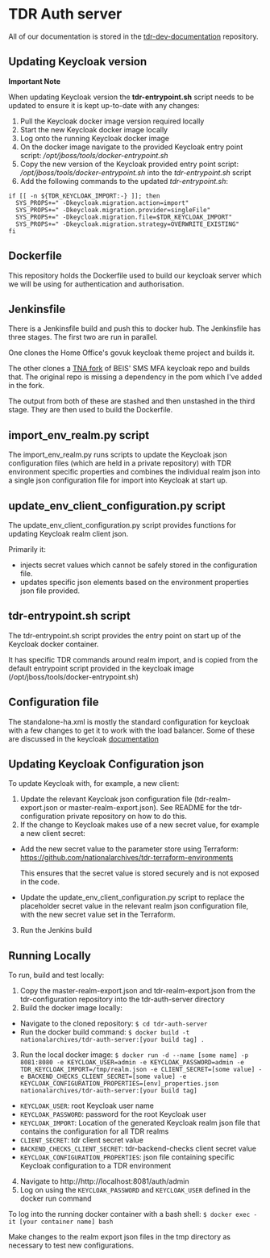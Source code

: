 # TDR Auth server

All of our documentation is stored in the [tdr-dev-documentation](https://github.com/nationalarchives/tdr-dev-documentation) repository.

## Updating Keycloak version

**Important Note**

When updating Keycloak version the **tdr-entrypoint.sh** script needs to be updated to ensure it is kept up-to-date with any changes:
1. Pull the Keycloak docker image version required locally
2. Start the new Keycloak docker image locally
3. Log onto the running Keycloak docker image
4. On the docker image navigate to the provided Keycloak entry point script: */opt/jboss/tools/docker-entrypoint.sh*
5. Copy the new version of the Keycloak provided entry point script: */opt/jboss/tools/docker-entrypoint.sh* into the *tdr-entrypoint.sh* script
6. Add the following commands to the updated *tdr-entrypoint.sh*:

```
if [[ -n ${TDR_KEYCLOAK_IMPORT:-} ]]; then
  SYS_PROPS+=" -Dkeycloak.migration.action=import"
  SYS_PROPS+=" -Dkeycloak.migration.provider=singleFile"
  SYS_PROPS+=" -Dkeycloak.migration.file=$TDR_KEYCLOAK_IMPORT"
  SYS_PROPS+=" -Dkeycloak.migration.strategy=OVERWRITE_EXISTING"
fi

```

## Dockerfile
This repository holds the Dockerfile used to build our keycloak server which we will be using for authentication and authorisation. 

## Jenkinsfile
There is a Jenkinsfile build and push this to docker hub. The Jenkinsfile has three stages.
The first two are run in parallel. 

One clones the Home Office's govuk keycloak theme project and builds it.

The other clones a [TNA fork](https://github.com/nationalarchives/keycloak-sms-authenticator-sns) of BEIS' SMS MFA keycloak repo and builds that. The original repo is missing a dependency in the pom which I've added in the fork. 

The output from both of these are stashed and then unstashed in the third stage. They are then used to build the Dockerfile.

## import_env_realm.py script

The import_env_realm.py runs scripts to update the Keycloak json configuration files (which are held in a private repository) with TDR environment specific properties and combines the individual realm json into a single json configuration file for import into Keycloak at start up.

## update_env_client_configuration.py script

The update_env_client_configuration.py script provides functions for updating Keycloak realm client json. 

Primarily it:
 * injects secret values which cannot be safely stored in the configuration file.
 * updates specific json elements based on the environment properties json file provided.
 
## tdr-entrypoint.sh script

The tdr-entrypoint.sh script provides the entry point on start up of the Keycloak docker container.

It has specific TDR commands around realm import, and is copied from the default entrypoint script provided in the keycloak image (/opt/jboss/tools/docker-entrypoint.sh)

## Configuration file

The standalone-ha.xml is mostly the standard configuration for keycloak with a few changes to get it to work with the load balancer. Some of these are discussed in the keycloak [documentation](https://www.keycloak.org/docs/latest/server_installation/#_setting-up-a-load-balancer-or-proxy)

## Updating Keycloak Configuration json

To update Keycloak with, for example, a new client:
1. Update the relevant Keycloak json configuration file (tdr-realm-export.json or master-realm-export.json). See README for the tdr-configuration private repository on how to do this.
2. If the change to Keycloak makes use of a new secret value, for example a new client secret:
  * Add the new secret value to the parameter store using Terraform: https://github.com/nationalarchives/tdr-terraform-environments
    
    This ensures that the secret value is stored securely and is not exposed in the code.
  
  * Update the update_env_client_configuration.py script to replace the placeholder secret value in the relevant realm json configuration file, with the new secret value set in the Terraform.
3. Run the Jenkins build

## Running Locally

To run, build and test locally:
1. Copy the master-realm-export.json and tdr-realm-export.json from the tdr-configuration repository into the tdr-auth-server directory
2. Build the docker image locally: 
  * Navigate to the cloned repository: `$ cd tdr-auth-server`
  * Run the docker build command: `$ docker build -t nationalarchives/tdr-auth-server:[your build tag] .`
3. Run the local docker image: `$ docker run -d --name [some name] -p 8081:8080 -e KEYCLOAK_USER=admin -e KEYCLOAK_PASSWORD=admin -e TDR_KEYCLOAK_IMPORT=/tmp/realm.json -e CLIENT_SECRET=[some value] -e BACKEND_CHECKS_CLIENT_SECRET=[some value] -e KEYCLOAK_CONFIGURATION_PROPERTIES=[env]_properties.json nationalarchives/tdr-auth-server:[your build tag]`
  * `KEYCLOAK_USER`: root Keycloak user name
  * `KEYCLOAK_PASSWORD`: password for the root Keycloak user
  * `KEYCLOAK_IMPORT`: Location of the generated Keycloak realm json file that contains the configuration for all TDR realms
  * `CLIENT_SECRET`: tdr client secret value
  * `BACKEND_CHECKS_CLIENT_SECRET`: tdr-backend-checks client secret value
  * `KEYCLOAK_CONFIGURATION_PROPERTIES`: json file containing specific Keycloak configuration to a TDR environment
4. Navigate to http://http://localhost:8081/auth/admin
5. Log on using the `KEYCLOAK_PASSWORD` and `KEYCLOAK_USER` defined in the docker run command

To log into the running docker container with a bash shell: `$ docker exec -it [your container name] bash`

Make changes to the realm export json files in the tmp directory as necessary to test new configurations.
